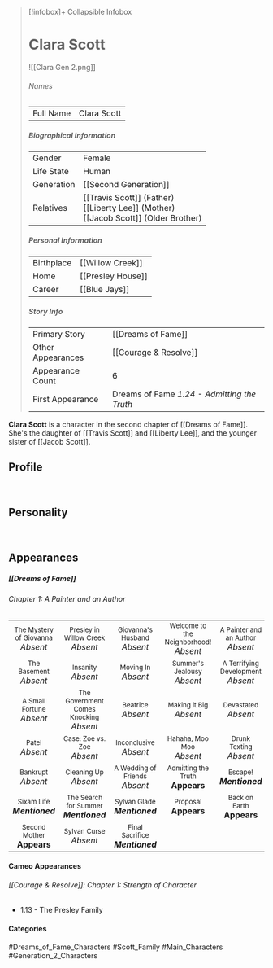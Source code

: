 > [!infobox]+ Collapsible Infobox
> # Clara Scott
> ![[Clara Gen 2.png]] 
> ###### Names 
> |  |  | 
> | ---- | ---- | 
> | Full Name | Clara Scott | 
>
> ##### Biographical Information
> |  |  | 
> | ---- | ---- | 
> | Gender | Female | 
> | Life State | Human |
> | Generation | [[Second Generation]] |
> | Relatives | [[Travis Scott]] (Father)<br>[[Liberty Lee]] (Mother)<br>[[Jacob Scott]] (Older Brother)
> 
> ##### Personal Information
> |  |  | 
> | ---- | ---- | 
> | Birthplace |[[Willow Creek]]| 
> | Home |[[Presley House]]| 
> | Career | [[Blue Jays]] | 
> 
> ##### Story Info
> |  |  | 
> | ---- | ---- | 
> | Primary Story | [[Dreams of Fame]] | 
> | Other Appearances | [[Courage & Resolve]] | 
> | Appearance Count | 6 | 
> | First Appearance | Dreams of Fame *1.24 - Admitting the Truth*

**Clara Scott** is a character in the second chapter of [[Dreams of Fame]]. She's the daughter of [[Travis Scott]] and [[Liberty Lee]], and the younger sister of [[Jacob Scott]].

## Profile

<br style="clear:both; margin: 0; padding: 0" />

## Personality

<br style="clear:both; margin: 0; padding: 0" />

## Appearances
##### [[Dreams of Fame]]
###### Chapter 1: A Painter and an Author
|                                                                       |     |     |     |     |
| --------------------------------------------------------------------- | --- | --- | --- | --- |
| <center><font size=2>The Mystery of Giovanna<br><font size=3>*Absent* | <center><font size=2>Presley in Willow Creek<br><font size=3>*Absent* | <center><font size=2>Giovanna's Husband<br><font size=3>*Absent* | <center><font size=2>Welcome to the Neighborhood!<br><font size=3>*Absent* | <center><font size=2>A Painter and an Author<br><font size=3>*Absent* |
| <center><font size=2>The Basement<br><font size=3>*Absent* | <center><font size=2>Insanity<br><font size=3>*Absent* | <center><font size=2>Moving In<br><font size=3>*Absent* | <center><font size=2>Summer's Jealousy<br><font size=3>*Absent*| <center><font size=2>A Terrifying Development<br><font size=3>*Absent* |
| <center><font size=2>A Small Fortune<br><font size=3>*Absent* | <center><font size=2>The Government Comes Knocking<br><font size=3>*Absent* | <center><font size=2>Beatrice<br><font size=3>*Absent* | <center><font size=2>Making it Big<br><font size=3>*Absent*  | <center><font size=2>Devastated<br><font size=3>*Absent* |
| <center><font size=2>Patel<br><font size=3>*Absent* | <center><font size=2>Case: Zoe vs. Zoe<br><font size=3>*Absent* | <center><font size=2>Inconclusive<br><font size=3>*Absent* | <center><font size=2>Hahaha, Moo Moo<br><font size=3>*Absent* | <center><font size=2>Drunk Texting<br><font size=3>*Absent* |
| <center><font size=2>Bankrupt<br><font size=3>*Absent* | <center><font size=2>Cleaning Up<br><font size=3>*Absent* | <center><font size=2>A Wedding of Friends<br><font size=3>*Absent* | <center><font size=2>Admitting the Truth<br><font size=3>**Appears** | <center><font size=2>Escape!<br><font size=3>***Mentioned*** |
| <center><font size=2>Sixam Life<br><font size=3>***Mentioned*** | <center><font size=2>The Search for Summer<br><font size=3>***Mentioned*** | <center><font size=2>Sylvan Glade<br><font size=3>***Mentioned*** | <center><font size=2>Proposal<br><font size=3>**Appears** | <center><font size=2>Back on Earth<br><font size=3>**Appears** |
| <center><font size=2>Second Mother<br><font size=3>**Appears** | <center><font size=2>Sylvan Curse<br><font size=3>*Absent* | <center><font size=2>Final Sacrifice<br><font size=3>***Mentioned*** |  |  |

#### Cameo Appearances
###### [[Courage & Resolve]]: Chapter 1: Strength of Character
- 1.13 - The Presley Family

#### Categories
#Dreams_of_Fame_Characters #Scott_Family #Main_Characters #Generation_2_Characters